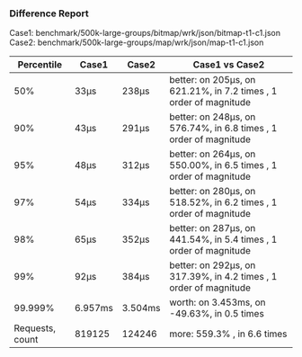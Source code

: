 ### Difference Report
Case1: benchmark/500k-large-groups/bitmap/wrk/json/bitmap-t1-c1.json
Case2: benchmark/500k-large-groups/map/wrk/json/map-t1-c1.json

|Percentile|Case1|Case2|Case1 vs Case2|
|---|---|---|---|
|50%|33µs|238µs|better: on 205µs, on 621.21%, in 7.2 times , 1 order of magnitude|
|90%|43µs|291µs|better: on 248µs, on 576.74%, in 6.8 times , 1 order of magnitude|
|95%|48µs|312µs|better: on 264µs, on 550.00%, in 6.5 times , 1 order of magnitude|
|97%|54µs|334µs|better: on 280µs, on 518.52%, in 6.2 times , 1 order of magnitude|
|98%|65µs|352µs|better: on 287µs, on 441.54%, in 5.4 times , 1 order of magnitude|
|99%|92µs|384µs|better: on 292µs, on 317.39%, in 4.2 times , 1 order of magnitude|
|99.999%|6.957ms|3.504ms|worth: on 3.453ms, on -49.63%, in 0.5 times |
|Requests, count|819125|124246|more: 559.3% , in 6.6 times |
